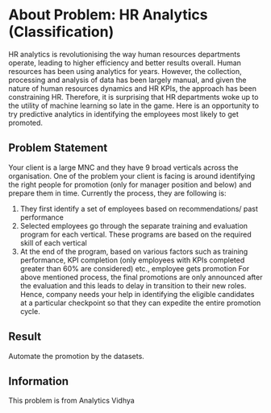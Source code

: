 # About Problem: HR Analytics (Classification)
HR analytics is revolutionising the way human resources departments operate, leading to higher efficiency and better results overall. 
Human resources has been using analytics for years. However, the collection, processing and analysis of data has been largely manual, 
and given the nature of human resources dynamics and HR KPIs, the approach has been constraining HR. Therefore, it is surprising that 
HR departments woke up to the utility of machine learning so late in the game. 
Here is an opportunity to try predictive analytics in identifying the employees most likely to get promoted.
## Problem Statement
Your client is a large MNC and they have 9 broad verticals across the organisation. One of the problem your client is facing is around identifying the right people for promotion (only for manager position and below) and prepare them in time. Currently the process, they are following is:
  1. They first identify a set of employees based on recommendations/ past performance
  2. Selected employees go through the separate training and evaluation program for each vertical. These programs are based on the required skill of each vertical
  3. At the end of the program, based on various factors such as training performance, KPI completion (only employees with KPIs completed greater than 60% are considered) etc., employee gets promotion
For above mentioned process, the final promotions are only announced after the evaluation and this leads to delay in transition to their new roles. Hence, company needs your help in identifying the eligible candidates at a particular checkpoint so that they can expedite the entire promotion cycle.
## Result
Automate the promotion by the datasets.
## Information
This problem is from Analytics Vidhya
